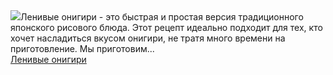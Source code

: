 <!--2025-04-06 22:14:41-->
<div class="yb">
  <div class="rss smaller1 povarenok"><a class="light" href="https://www.povarenok.ru/recipes/show/182515/"><img src="https://www.povarenok.ru/data/cache/2025apr/06/35/3170685_85936-640x480.jpg"></a>Ленивые онигири - это быстрая и простая версия традиционного японского рисового блюда. Этот рецепт идеально подходит для тех, кто хочет насладиться вкусом онигири, не тратя много времени на приготовление. Мы приготовим... <br><a class="light" href="https://www.povarenok.ru/recipes/show/182515/">Ленивые онигири</a></div>
</div>
